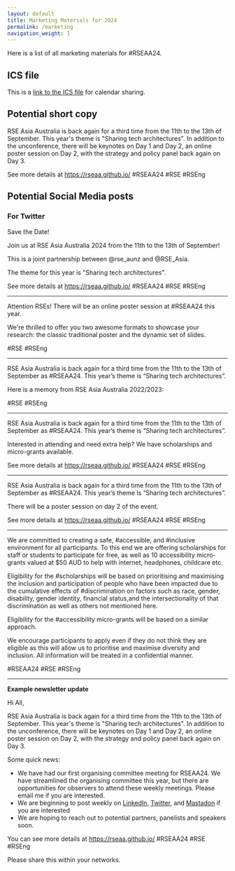 ```yaml
---
layout: default
title: Marketing Materials for 2024
permalink: /marketing
navigation_weight: 1
---
```


Here is a list of all marketing materials for #RSEAA24.

## ICS file

This is a [link to the ICS file](/assets/RSEAA24.ics) for calendar sharing.

## Potential short copy

RSE Asia Australia is back again for a third time from the 11th to the 13th of September. This year's theme is "Sharing tech architectures". In addition to the unconference, there will be keynotes on Day 1 and Day 2, an online poster session on Day 2, with the strategy and policy panel back again on Day 3. 

See more details at https://rseaa.github.io/ #RSEAA24 #RSE #RSEng

## Potential Social Media posts

### For Twitter

Save the Date!

Join us at RSE Asia Australia 2024 from the 11th to the 13th of September!

This is a joint partnership between @rse_aunz and @RSE_Asia.

The theme for this year is "Sharing tech architectures". 

See more details at https://rseaa.github.io/ #RSEAA24 #RSE #RSEng

-----

Attention RSEs! There will be an online poster session at #RSEAA24 this year.

We're thrilled to offer you two awesome formats to showcase your research: the classic traditional poster and the dynamic set of slides. 

#RSE #RSEng

----

RSE Asia Australia is back again for a third time from the 11th to the 13th of September as #RSEAA24. This year’s theme is “Sharing tech architectures”.

Here is a memory from RSE Asia Australia 2022/2023:


#RSE #RSEng

-----

RSE Asia Australia is back again for a third time from the 11th to the 13th of September as #RSEAA24. This year’s theme is “Sharing tech architectures”.

Interested in attending and need extra help? We have scholarships and micro-grants available.

See more details at https://rseaa.github.io/ #RSEAA24 #RSE #RSEng

-----


RSE Asia Australia is back again for a third time from the 11th to the 13th of September as #RSEAA24. This year’s theme is “Sharing tech architectures”.

There will be a poster session on day 2 of the event. 

See more details at https://rseaa.github.io/ #RSEAA24 #RSE #RSEng


---

We are committed to creating a safe, #accessible, and #inclusive 
environment for all participants. To this end we are offering scholarships for staff or students to participate for free, as well as 10 accessibility micro-grants valued at $50 AUD to help with internet, headphones, childcare etc.

Eligibility for the #scholarships will be based on prioritising and maximising the inclusion and participation of people who have been impacted due to the cumulative effects of #discrimination on factors such as race, gender, disability, gender identity, financial status,and the intersectionality of that discrimination as well as others not mentioned here.

Eligibility for the #accessibility micro-grants will be based on a similar approach.

We encourage participants to apply even if they do not think they are eligible as this will allow us to prioritise and maximise diversity and inclusion. All information will be treated in a confidential manner.

#RSEAA24 #RSE #RSEng

----

**Example newsletter update**

Hi All,

RSE Asia Australia is back again for a third time from the 11th to the 13th of September. This year's theme is "Sharing tech architectures". In addition to the unconference, there will be keynotes on Day 1 and Day 2, an online poster session on Day 2, with the strategy and policy panel back again on Day 3.

Some quick news:
- We have had our first organising committee meeting for RSEAA24. We have streamlined the organising committee this year, but there are opportunities for observers to attend these weekly meetings. Please email me if you are interested.
- We are beginning to post weekly on [LinkedIn](https://www.linkedin.com/company/rseaa/), [Twitter](https://twitter.com/RSE_asia_austra), and [Mastadon](https://social.foss.place/@RSEAA) if you are interested
- We are hoping to reach out to potential partners, panelists and speakers soon. 

You can see more details at https://rseaa.github.io/ #RSEAA24 #RSE #RSEng

Please share this within your networks.

